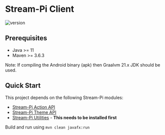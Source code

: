 # Stream-Pi Client

![version](https://img.shields.io/badge/Version-1.0.0-green)

## Prerequisites

- Java >= 11
- Maven >= 3.6.3

Note: If compiling the Android binary (apk) then Graalvm 21.x JDK should be used.

## Quick Start

This project depends on the following Stream-Pi modules:

- [Stream-Pi Action API](https://github.com/stream-pi/action-api)
- [Stream-Pi Theme API](https://github.com/stream-pi/theme-api)
- [Stream-Pi Utilities](https://github.com/stream-pi/util) - **This needs to be installed first**


Build and run using `mvn clean javafx:run`
